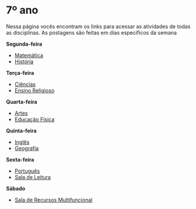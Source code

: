 # 7º ano
Nessa página vocês encontram os links para acessar as atividades de todas as disciplinas. As postagens são feitas em dias específicos da semana

**Segunda-feira**

- [Matemática](https://padlet.com/mkmdeoliveira/matematica7)
- [História](https://padlet.com/ericoerms/7Ano)

**Terça-feira**

- [Ciências](https://padlet.com/fredericohorie/bjwr00kzhcsew307)
- [Ensino Religioso](https://padlet.com/melquiadessupervisorpibid/8x7txlqtg623eadt)

**Quarta-feira**

- [Artes](https://padlet.com/edbergon/qzdhzaau29t7zb8)
- [Educação Física](https://padlet.com/kallinemiranda/ef7anojosafa)

**Quinta-feira**

- [Inglês](https://padlet.com/leodobrasilprof/ekako0hspky3v6nb)
- [Geografia](https://padlet.com/fredericohorie/ru06hxllv4504qbh)

**Sexta-feira**

- [Português](https://padlet.com/fredericohorie/zopskyd1jgmi032v)
- [Sala de Leitura](https://padlet.com/fredericohorie/Leitura7ano)
  
**Sábado**

- [Sala  de Recursos Multifuncional](https://padlet.com/fredericohorie/swxwpjj8uu9nzgyz)
